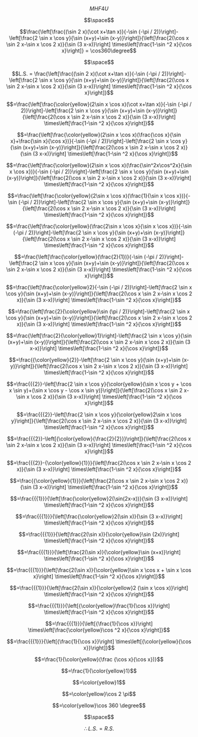 $$MHF4U$$

$$\space$$

$$\frac{\left[\frac{(\sin 2 x)(\cot x+\tan x)}{-\sin (-\pi / 2)}\right]-\left[\frac{2 \sin x \cos y}{\sin (x+y)+\sin (x-y)}\right]}{\left[\frac{2(\cos x \sin 2 x-\sin x \cos 2 x)}{\sin (3 x-x)}\right] \times\left[\frac{1-\sin ^2 x}{\cos x}\right]} = \cos360\degree$$

$$\space$$

$$L.S. = \frac{\left[\frac{(\sin 2 x)(\cot x+\tan x)}{-\sin (-\pi / 2)}\right]-\left[\frac{2 \sin x \cos y}{\sin (x+y)+\sin (x-y)}\right]}{\left[\frac{2(\cos x \sin 2 x-\sin x \cos 2 x)}{\sin (3 x-x)}\right] \times\left[\frac{1-\sin ^2 x}{\cos x}\right]}$$

$$=\frac{\left[\frac{\color{yellow}(2\sin x \cos x)(\cot x+\tan x)}{-\sin (-\pi / 2)}\right]-\left[\frac{2 \sin x \cos y}{\sin (x+y)+\sin (x-y)}\right]}{\left[\frac{2(\cos x \sin 2 x-\sin x \cos 2 x)}{\sin (3 x-x)}\right] \times\left[\frac{1-\sin ^2 x}{\cos x}\right]}$$

$$=\frac{\left[\frac{\color{yellow}(2\sin x \cos x)(\frac{\cos x}{\sin x}+\frac{\sin x}{\cos x})}{-\sin (-\pi / 2)}\right]-\left[\frac{2 \sin x \cos y}{\sin (x+y)+\sin (x-y)}\right]}{\left[\frac{2(\cos x \sin 2 x-\sin x \cos 2 x)}{\sin (3 x-x)}\right] \times\left[\frac{1-\sin ^2 x}{\cos x}\right]}$$

$$=\frac{\left[\frac{\color{yellow}(2\sin x \cos x)(\frac{\sin^2x\cos^2x}{\sin x \cos x})}{-\sin (-\pi / 2)}\right]-\left[\frac{2 \sin x \cos y}{\sin (x+y)+\sin (x-y)}\right]}{\left[\frac{2(\cos x \sin 2 x-\sin x \cos 2 x)}{\sin (3 x-x)}\right] \times\left[\frac{1-\sin ^2 x}{\cos x}\right]}$$

$$=\frac{\left[\frac{\color{yellow}(2\sin x \cos x)(\frac{1}{\sin x \cos x})}{-\sin (-\pi / 2)}\right]-\left[\frac{2 \sin x \cos y}{\sin (x+y)+\sin (x-y)}\right]}{\left[\frac{2(\cos x \sin 2 x-\sin x \cos 2 x)}{\sin (3 x-x)}\right] \times\left[\frac{1-\sin ^2 x}{\cos x}\right]}$$

$$=\frac{\left[\frac{\color{yellow}(\frac{2\sin x \cos x}{\sin x \cos x})}{-\sin (-\pi / 2)}\right]-\left[\frac{2 \sin x \cos y}{\sin (x+y)+\sin (x-y)}\right]}{\left[\frac{2(\cos x \sin 2 x-\sin x \cos 2 x)}{\sin (3 x-x)}\right] \times\left[\frac{1-\sin ^2 x}{\cos x}\right]}$$

$$=\frac{\left[\frac{\color{yellow}(\frac{2}{1})}{-\sin (-\pi / 2)}\right]-\left[\frac{2 \sin x \cos y}{\sin (x+y)+\sin (x-y)}\right]}{\left[\frac{2(\cos x \sin 2 x-\sin x \cos 2 x)}{\sin (3 x-x)}\right] \times\left[\frac{1-\sin ^2 x}{\cos x}\right]}$$

$$=\frac{\left[\frac{\color{yellow}2}{-\sin (-\pi / 2)}\right]-\left[\frac{2 \sin x \cos y}{\sin (x+y)+\sin (x-y)}\right]}{\left[\frac{2(\cos x \sin 2 x-\sin x \cos 2 x)}{\sin (3 x-x)}\right] \times\left[\frac{1-\sin ^2 x}{\cos x}\right]}$$

$$=\frac{\left[\frac{2}{\color{yellow}\sin (\pi / 2)}\right]-\left[\frac{2 \sin x \cos y}{\sin (x+y)+\sin (x-y)}\right]}{\left[\frac{2(\cos x \sin 2 x-\sin x \cos 2 x)}{\sin (3 x-x)}\right] \times\left[\frac{1-\sin ^2 x}{\cos x}\right]}$$

$$=\frac{\left[\frac{2}{\color{yellow}1}\right]-\left[\frac{2 \sin x \cos y}{\sin (x+y)+\sin (x-y)}\right]}{\left[\frac{2(\cos x \sin 2 x-\sin x \cos 2 x)}{\sin (3 x-x)}\right] \times\left[\frac{1-\sin ^2 x}{\cos x}\right]}$$

$$=\frac{{\color{yellow}{2}}-\left[\frac{2 \sin x \cos y}{\sin (x+y)+\sin (x-y)}\right]}{\left[\frac{2(\cos x \sin 2 x-\sin x \cos 2 x)}{\sin (3 x-x)}\right] \times\left[\frac{1-\sin ^2 x}{\cos x}\right]}$$

$$=\frac{{{2}}-\left[\frac{2 \sin x \cos y}{\color{yellow}(\sin x \cos y + \cos x \sin y)+(\sin x \cos y - \cos x \sin y)}\right]}{\left[\frac{2(\cos x \sin 2 x-\sin x \cos 2 x)}{\sin (3 x-x)}\right] \times\left[\frac{1-\sin ^2 x}{\cos x}\right]}$$

$$=\frac{{{2}}-\left[\frac{2 \sin x \cos y}{\color{yellow}2\sin x \cos y}\right]}{\left[\frac{2(\cos x \sin 2 x-\sin x \cos 2 x)}{\sin (3 x-x)}\right] \times\left[\frac{1-\sin ^2 x}{\cos x}\right]}$$

$$=\frac{{{2}}-\left[{\color{yellow}{\frac{2}{2}}}\right]}{\left[\frac{2(\cos x \sin 2 x-\sin x \cos 2 x)}{\sin (3 x-x)}\right] \times\left[\frac{1-\sin ^2 x}{\cos x}\right]}$$

$$=\frac{{{2}}-{\color{yellow}{1}}}{\left[\frac{2(\cos x \sin 2 x-\sin x \cos 2 x)}{\sin (3 x-x)}\right] \times\left[\frac{1-\sin ^2 x}{\cos x}\right]}$$

$$=\frac{{\color{yellow}{1}}}{\left[\frac{2(\cos x \sin 2 x-\sin x \cos 2 x)}{\sin (3 x-x)}\right] \times\left[\frac{1-\sin ^2 x}{\cos x}\right]}$$

$$=\frac{{{1}}}{\left[\frac{\color{yellow}2(\sin(2x-x))}{\sin (3 x-x)}\right] \times\left[\frac{1-\sin ^2 x}{\cos x}\right]}$$

$$=\frac{{{1}}}{\left[\frac{\color{yellow}2(\sin x)}{\sin (3 x-x)}\right] \times\left[\frac{1-\sin ^2 x}{\cos x}\right]}$$

$$=\frac{{{1}}}{\left[\frac{2(\sin x)}{\color{yellow}\sin (2x)}\right] \times\left[\frac{1-\sin ^2 x}{\cos x}\right]}$$

$$=\frac{{{1}}}{\left[\frac{2(\sin x)}{\color{yellow}\sin (x+x)}\right] \times\left[\frac{1-\sin ^2 x}{\cos x}\right]}$$

$$=\frac{{{1}}}{\left[\frac{2(\sin x)}{\color{yellow}\sin x \cos x + \sin x \cos x}\right] \times\left[\frac{1-\sin ^2 x}{\cos x}\right]}$$

$$=\frac{{{1}}}{\left[\frac{2(\sin x)}{\color{yellow}2 (\sin x \cos x)}\right] \times\left[\frac{1-\sin ^2 x}{\cos x}\right]}$$

$$=\frac{{{1}}}{\left[{\color{yellow}\frac{1}{\cos x}}\right] \times\left[\frac{1-\sin ^2 x}{\cos x}\right]}$$

$$=\frac{{{1}}}{\left[{\frac{1}{\cos x}}\right] \times\left[\frac{\color{yellow}\cos ^2 x}{\cos x}\right]}$$

$$=\frac{{{1}}}{\left[{\frac{1}{\cos x}}\right] \times\left[{\color{yellow}{\cos x}}\right]}$$

$$=\frac{1}{\color{yellow}(\frac {\cos x}{\cos x})}$$

$$=\frac{1}{\color{yellow}1}$$

$$=\color{yellow}1$$

$$=\color{yellow}\cos 2 \pi$$

$$=\color{yellow}\cos 360 \degree$$

$$\space$$

$$\therefore L.S. = R.S.$$